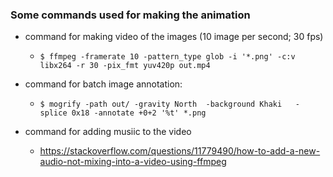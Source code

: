 
### Some commands used for making the animation
- command for making video of the images (10 image per second; 30 fps)
    - ```$ ffmpeg -framerate 10 -pattern_type glob -i '*.png' -c:v libx264 -r 30 -pix_fmt yuv420p out.mp4```
- command for batch image annotation:
    - ```$ mogrify -path out/ -gravity North  -background Khaki   -splice 0x18 -annotate +0+2 '%t' *.png ```

- command for adding musiic to the video
    - https://stackoverflow.com/questions/11779490/how-to-add-a-new-audio-not-mixing-into-a-video-using-ffmpeg
    